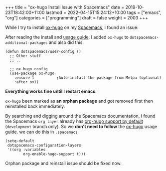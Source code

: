 +++
title = "ox-hugo Install Issue with Spacemacs"
date = 2019-10-23T18:42:00+11:00
lastmod = 2022-04-15T15:24:12+10:00
tags = ["emacs", "org"]
categories = ["programming"]
draft = false
weight = 2003
+++

While I try to install [ox-hugo](https://ox-hugo.scripter.co/) on my [Spacemacs](http://spacemacs.org/), I found an issue:

<!--more-->

After reading the install and [usage guide](https://ox-hugo.scripter.co/#usage). I added `ox-hugo`
to `dotspacemacs-additional-packages` and also did this:

```emacs-lisp
(defun dotspacemacs/user-config ()
  ;; Other stuff
  ;; ..

  ;; ox-hugo config
  (use-package ox-hugo
    :ensure t          ;Auto-install the package from Melpa (optional)
    :after ox))
```

**Everything works fine until I restart emacs**:

`ox-hugo` been marked as **an orphan package** and got removed first then
reinstalled back immediately.

By searching and digging around the Spacemacs documentation, I found the
Spacemacs `org layer` already has [org-hugo support by default](http://develop.spacemacs.org/layers/+emacs/org/README.html#hugo-support) (`development`
branch only). So we **don't need to follow** the [ox-hugo](https://ox-hugo.scripter.co/) usage guide.
we can do this in `.spacemacs`

```emacs-lisp
(setq-default
 dotspacemacs-configuration-layers
 '((org :variables
        org-enable-hugo-support t)))
```

Orphan package and reinstall issue should be fixed now.
